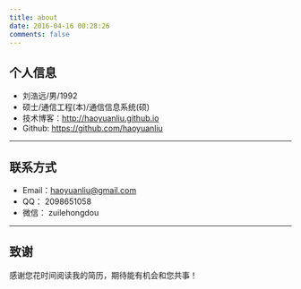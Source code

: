 ```yaml
---
title: about
date: 2016-04-16 00:28:26
comments: false
---
```

## 个人信息

 - 刘浩远/男/1992
 - 硕士/通信工程(本)/通信信息系统(硕)
 - 技术博客：http://haoyuanliu.github.io
 - Github: https://github.com/haoyuanliu

---

## 联系方式
- Email：haoyuanliu@gmail.com
- QQ： 2098651058
- 微信： zuilehongdou

---


## 致谢
感谢您花时间阅读我的简历，期待能有机会和您共事！
